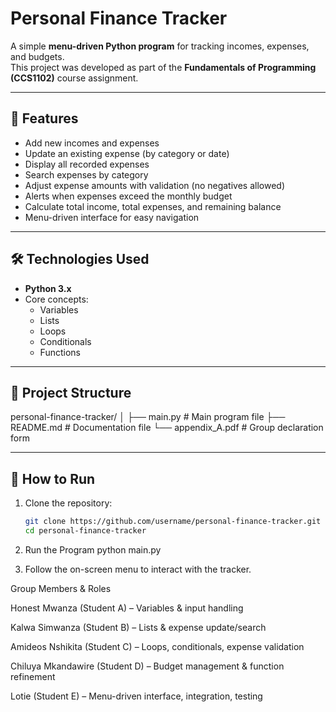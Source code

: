 # Personal Finance Tracker

A simple **menu-driven Python program** for tracking incomes, expenses, and budgets.  
This project was developed as part of the **Fundamentals of Programming (CCS1102)** course assignment.

---

## 🚀 Features
- Add new incomes and expenses
- Update an existing expense (by category or date)
- Display all recorded expenses
- Search expenses by category
- Adjust expense amounts with validation (no negatives allowed)
- Alerts when expenses exceed the monthly budget
- Calculate total income, total expenses, and remaining balance
- Menu-driven interface for easy navigation

---

## 🛠️ Technologies Used
- **Python 3.x**
- Core concepts:
  - Variables
  - Lists
  - Loops
  - Conditionals
  - Functions

---

## 📂 Project Structure
personal-finance-tracker/
│
├── main.py # Main program file
├── README.md # Documentation file
└── appendix_A.pdf # Group declaration form

---

## 📖 How to Run
1. Clone the repository:
   ```bash
   git clone https://github.com/username/personal-finance-tracker.git
   cd personal-finance-tracker

2. Run the Program 
python main.py 

3. Follow the on-screen menu to interact with the tracker.

Group Members & Roles

Honest Mwanza (Student A) – Variables & input handling

Kalwa Simwanza (Student B) – Lists & expense update/search

Amideos Nshikita (Student C) – Loops, conditionals, expense validation

Chiluya Mkandawire (Student D) – Budget management & function refinement

Lotie (Student E) – Menu-driven interface, integration, testing



